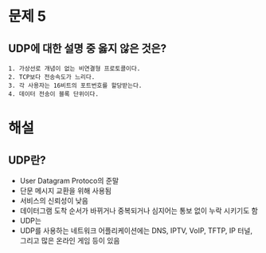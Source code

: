 # 문제 5
## UDP에 대한 설명 중 옳지 않은 것은?
	1. 가상선로 개념이 없는 비연결형 프로토콜이다.
	2. TCP보다 전송속도가 느리다.
	3. 각 사용자는 16비트의 포트번호를 할당받는다.
	4. 데이터 전송이 블록 단위이다.


# 해설
## UDP란?
- User Datagram Protoco의 준말
- 단문 메시지 교환을 위해 사용됨
- 서비스의 신뢰성이 낮음
- 데이터그램 도착 순서가 바뀌거나 중복되거나 심지어는 통보 없이 누락 시키기도 함
- UDP는  
- UDP를 사용하는 네트워크 어플리케이션에는 DNS, IPTV, VoIP, TFTP, IP 터널, 그리고 많은 온라인 게임 등이 있음
<!--stackedit_data:
eyJoaXN0b3J5IjpbMTQzMTMxNTk3M119
-->